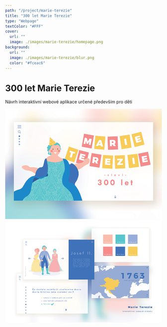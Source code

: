 ```yaml
---
path: "/project/marie-terezie"
title: "300 let Marie Terezie"
type: "Webpage"
textColor: "#FFF"
cover:
  url: ""
  image: ./images/marie-terezie/homepage.png
background:
  url: ""
  image: ./images/marie-terezie/blur.png
  color: "#fceac6"
---
```


# 300 let Marie Terezie

Návrh interaktivní webové aplikace určené především pro děti

![Homepage](images/marie-terezie/homepage.png)
![Detaily](images/marie-terezie/detail.png)